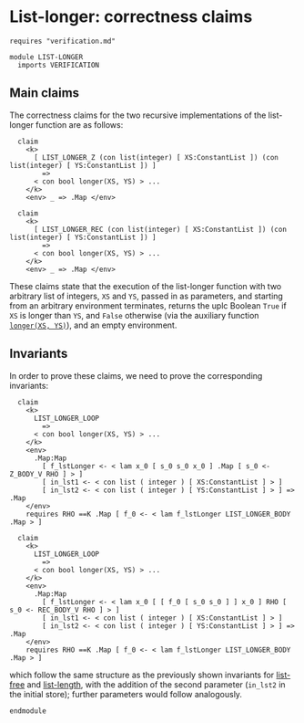 # List-longer: correctness claims

```k
requires "verification.md"

module LIST-LONGER
  imports VERIFICATION
```

## Main claims

The correctness claims for the two recursive implementations of the list-longer
function are as follows:

```k
  claim
    <k>
      [ LIST_LONGER_Z (con list(integer) [ XS:ConstantList ]) (con list(integer) [ YS:ConstantList ]) ]
        =>
      < con bool longer(XS, YS) > ...
    </k>
    <env> _ => .Map </env>

  claim
    <k>
      [ LIST_LONGER_REC (con list(integer) [ XS:ConstantList ]) (con list(integer) [ YS:ConstantList ]) ]
        =>
      < con bool longer(XS, YS) > ...
    </k>
    <env> _ => .Map </env>
```

These claims state that the execution of the list-longer function with
two arbitrary list of integers, `XS` and `YS`, passed in as parameters,
and starting from an arbitrary environment terminates, returns the uplc
Boolean `True` if `XS` is longer than `YS`, and `False` otherwise (via
the auxiliary function
[`longer(XS, YS)`](verification.md#longerlistxs-ys-capturing-that-the-list-xs-is-longer-than-the-list-ys)),
and an empty environment.

## Invariants

In order to prove these claims, we need to prove the corresponding
invariants:

```k
  claim
    <k>
      LIST_LONGER_LOOP
        =>
      < con bool longer(XS, YS) > ...
    </k>
    <env>
      .Map:Map
        [ f_lstLonger <- < lam x_0 [ s_0 s_0 x_0 ] .Map [ s_0 <- Z_BODY_V RHO ] > ]
        [ in_lst1 <- < con list ( integer ) [ XS:ConstantList ] > ]
        [ in_lst2 <- < con list ( integer ) [ YS:ConstantList ] > ] => .Map
    </env>
    requires RHO ==K .Map [ f_0 <- < lam f_lstLonger LIST_LONGER_BODY .Map > ]

  claim
    <k>
      LIST_LONGER_LOOP
        =>
      < con bool longer(XS, YS) > ...
    </k>
    <env>
      .Map:Map
        [ f_lstLonger <- < lam x_0 [ [ f_0 [ s_0 s_0 ] ] x_0 ] RHO [ s_0 <- REC_BODY_V RHO ] > ]
        [ in_lst1 <- < con list ( integer ) [ XS:ConstantList ] > ]
        [ in_lst2 <- < con list ( integer ) [ YS:ConstantList ] > ] => .Map
    </env>
    requires RHO ==K .Map [ f_0 <- < lam f_lstLonger LIST_LONGER_BODY .Map > ]
```

which follow the same structure as the previously shown invariants for
[list-free](list-free.md#invariants) and [list-length](list-length.md#invariants),
with the addition of the second parameter (`in_lst2` in the initial store); further
parameters would follow analogously.

```k
endmodule
```